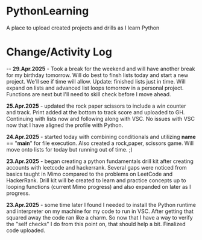 # PythonLearning

A place to upload created projects and drills as I learn Python

# Change/Activity Log 

--
**29.Apr.2025** - Took a break for the weekend and will have another break for my birthday tomorrow.  Will do best to finsh lists today and start a new project. We'll see if time will allow. Update: finished lists just in time.  Will expand on lists and advanced list loops tomorrow in a personal project. Functions are next but I'll need to skill check before I move ahead.

**25.Apr.2025** - updated the rock paper scissors to include a win counter and track.  Print added at the bottom to track score and uploaded to GH. Continuing with lists now and following along with VSC.  No issues with VSC now that I have aligned the profile with Python.  

**24.Apr.2025** - started today with combining conditionals and utilizing __name__ == "__main__" for file execution. Also created a rock,paper, scissors game. Will move onto lists for today but running out of time. ;)

**23.Apr.2025** - began creating a python fundamentals drill kit after creating accounts with leetcode and hackerrank.  Several gaps were noticed from basics taught in Mimo compared to the problems on LeetCode and HackerRank. Drill kit will be created to learn and practice concepts up to looping functions (current Mimo progress) and also expanded on later as I progress.

**23.Apr.2025** - some time later I found I needed to install the Python runtime and interpreter on my machine for my code to run in VSC. After getting that squared away the code ran like a charm.  So now that I have a way to verify the "self checks" I do from this point on, that should help a bit.  Finalized code uploaded.
